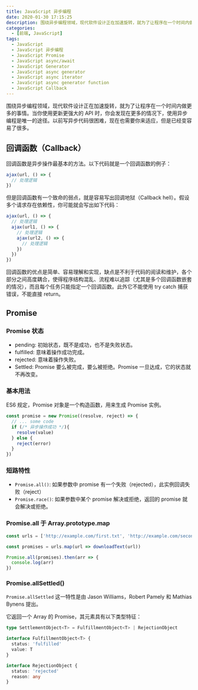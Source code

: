 ```yaml
---
title: JavaScript 异步编程
date: 2020-01-30 17:15:25
description: 围绕异步编程领域，现代软件设计正在加速旋转，就为了让程序在一个时间内做更多的事情。当你使用更新更强大的 API 时，你会发现在更多的情况下，使用异步编程是唯一的途径。以前写异步代码很困难，现在也需要你来适应，但是已经变容易了很多。
categories:
  - [前端, JavaScript]
tags:
  - JavaScript
  - JavaScript 异步编程
  - JavaScript Promise
  - JavaScript async/await
  - JavaScript Generator
  - JavaScript async generator
  - JavaScript async iterator
  - JavaScript async generator function
  - JavaScript Callback
---
```


<ins class="adsbygoogle" style="display:block; text-align:center;"  data-ad-layout="in-article" data-ad-format="fluid" data-ad-client="ca-pub-7962287588031867" data-ad-slot="2542544532"></ins><script> (adsbygoogle = window.adsbygoogle || []).push({});</script>

围绕异步编程领域，现代软件设计正在加速旋转，就为了让程序在一个时间内做更多的事情。当你使用更新更强大的 API 时，你会发现在更多的情况下，使用异步编程是唯一的途径。以前写异步代码很困难，现在也需要你来适应，但是已经变容易了很多。

## 回调函数（Callback）

回调函数是异步操作最基本的方法。以下代码就是一个回调函数的例子：

```js
ajax(url, () => {
  // 处理逻辑
})
```

但是回调函数有一个致命的弱点，就是容易写出回调地狱（Callback hell）。假设多个请求存在依赖性，你可能就会写出如下代码：

```js
ajax(url, () => {
  // 处理逻辑
  ajax(url1, () => {
    // 处理逻辑
    ajax(url2, () => {
      // 处理逻辑
    })
  })
})
```

回调函数的优点是简单、容易理解和实现，缺点是不利于代码的阅读和维护，各个部分之间高度耦合，使得程序结构混乱、流程难以追踪（尤其是多个回调函数嵌套的情况），而且每个任务只能指定一个回调函数。此外它不能使用 try catch 捕获错误，不能直接 return。

## Promise

### Promise 状态

- pending: 初始状态，既不是成功，也不是失败状态。
- fulfilled: 意味着操作成功完成。
- rejected: 意味着操作失败。
- Settled: Promise 要么被完成，要么被拒绝。Promise 一旦达成，它的状态就不再改变。

### 基本用法

ES6 规定，Promise 对象是一个构造函数，用来生成 Promise 实例。

```js
const promise = new Promise((resolve, reject) => {
  // ... some code
  if (/* 异步操作成功 */){
    resolve(value)
  } else {
    reject(error)
  }
})
```

### 短路特性

- `Promise.all()`: 如果参数中 promise 有一个失败（rejected），此实例回调失败（reject）
- `Promise.race()`: 如果参数中某个 promise 解决或拒绝，返回的 promise 就会解决或拒绝。

### Promise.all 于 Array.prototype.map

```js
const urls = ['http://example.com/first.txt', 'http://example.com/second.txt']

const promises = urls.map(url => downloadText(url))

Promise.all(promises).then(arr => {
  console.log(arr)
})
```

### Promise.allSettled()

`Promise.allSettled` 这一特性是由 Jason Williams，Robert Pamely 和 Mathias Bynens 提出。

它返回一个 Array 的 Promise，其元素具有以下类型特征：

```ts
type SettlementObject<T> = FulfillmentObject<T> | RejectionObject

interface FulfillmentObject<T> {
  status: 'fulfilled'
  value: T
}

interface RejectionObject {
  status: 'rejected'
  reason: any
}
```
